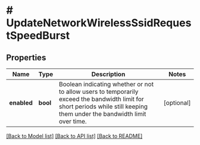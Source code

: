 # # UpdateNetworkWirelessSsidRequestSpeedBurst

## Properties

Name | Type | Description | Notes
------------ | ------------- | ------------- | -------------
**enabled** | **bool** | Boolean indicating whether or not to allow users to temporarily exceed the bandwidth limit for short periods while still keeping them under the bandwidth limit over time. | [optional]

[[Back to Model list]](../../README.md#models) [[Back to API list]](../../README.md#endpoints) [[Back to README]](../../README.md)
